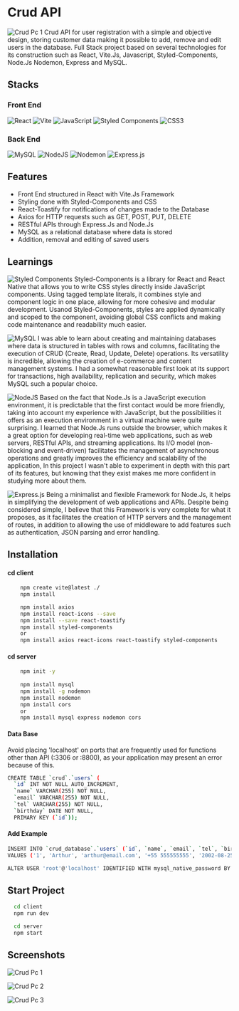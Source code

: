 # Crud API
![Crud Pc 1](https://github.com/user-attachments/assets/139db758-63c9-4e89-991a-0ca98562339e)
Crud API for user registration with a simple and objective design, storing customer data making it possible to add, remove and edit users in the database. Full Stack project based on several technologies for its construction such as React, Vite.Js, Javascript, Styled-Components, Node.Js Nodemon, Express and MySQL.


## Stacks
### Front End
![React](https://img.shields.io/badge/React-000000?style=for-the-badge&logo=react) ![Vite](https://img.shields.io/badge/vite-%23646CFF.svg?style=for-the-badge&logo=vite&logoColor=white) ![JavaScript](https://img.shields.io/badge/javascript-%23323330.svg?style=for-the-badge&logo=javascript&logoColor=%23F7DF1E) ![Styled Components](https://img.shields.io/badge/styled--components-DB7093?style=for-the-badge&logo=styled-components&logoColor=white) ![CSS3](https://img.shields.io/badge/css3-%231572B6.svg?style=for-the-badge&logo=css3&logoColor=white) 
### Back End
![MySQL](https://img.shields.io/badge/mysql-4479A1.svg?style=for-the-badge&logo=mysql&logoColor=white) ![NodeJS](https://img.shields.io/badge/node.js-6DA55F?style=for-the-badge&logo=node.js&logoColor=white) ![Nodemon](https://img.shields.io/badge/NODEMON-%23323330.svg?style=for-the-badge&logo=nodemon&logoColor=%BBDEAD) ![Express.js](https://img.shields.io/badge/express.js-%23404d59.svg?style=for-the-badge&logo=express&logoColor=%2361DAFB)


## Features
- Front End structured in React with Vite.Js Framework
- Styling done with Styled-Components and CSS 
- React-Toastify for notifications of changes made to the Database
- Axios for HTTP requests such as GET, POST, PUT, DELETE
- RESTful APIs through Express.Js and Node.Js
- MySQL as a relational database where data is stored
- Addition, removal and editing of saved users


## Learnings
![Styled Components](https://img.shields.io/badge/styled--components-DB7093?style=for-the-badge&logo=styled-components&logoColor=white) Styled-Components is a library for React and React Native that allows you to write CSS styles directly inside JavaScript components. Using tagged template literals, it combines style and component logic in one place, allowing for more cohesive and modular development. Usanod Styled-Components, styles are applied dynamically and scoped to the component, avoiding global CSS conflicts and making code maintenance and readability much easier.

![MySQL](https://img.shields.io/badge/mysql-4479A1.svg?style=for-the-badge&logo=mysql&logoColor=white) I was able to learn about creating and maintaining databases where data is structured in tables with rows and columns, facilitating the execution of CRUD (Create, Read, Update, Delete) operations. Its versatility is incredible, allowing the creation of e-commerce and content management systems. I had a somewhat reasonable first look at its support for transactions, high availability, replication and security, which makes MySQL such a popular choice.

![NodeJS](https://img.shields.io/badge/node.js-6DA55F?style=for-the-badge&logo=node.js&logoColor=white) Based on the fact that Node.Js is a JavaScript execution environment, it is predictable that the first contact would be more friendly, taking into account my experience with JavaScript, but the possibilities it offers as an execution environment in a virtual machine were quite surprising. I learned that Node.Js runs outside the browser, which makes it a great option for developing real-time web applications, such as web servers, RESTful APIs, and streaming applications. Its I/O model (non-blocking and event-driven) facilitates the management of asynchronous operations and greatly improves the efficiency and scalability of the application,
In this project I wasn't able to experiment in depth with this part of its features, but knowing that they exist makes me more confident in studying more about them.

![Express.js](https://img.shields.io/badge/express.js-%23404d59.svg?style=for-the-badge&logo=express&logoColor=%2361DAFB) Being a minimalist and flexible Framework for Node.Js, it helps in simplifying the development of web applications and APIs. Despite being considered simple, I believe that this Framework is very complete for what it proposes, as it facilitates the creation of HTTP servers and the management of routes, in addition to allowing the use of middleware to add features such as authentication, JSON parsing and error handling.

## Installation
#### cd client
```bash
    npm create vite@latest ./
    npm install

    npm install axios
    npm install react-icons --save
    npm install --save react-toastify
    npm install styled-components
    or 
    npm install axios react-icons react-toastify styled-components
```
#### cd server
```bash
    npm init -y
    
    npm install mysql
    npm install -g nodemon
    npm install nodemon
    npm install cors
    or 
    npm install mysql express nodemon cors
```
#### Data Base
Avoid placing 'localhost' on ports that are frequently used for functions other than API (:3306 or :8800), as your application may present an error because of this.
```bash
CREATE TABLE `crud`.`users` (
  `id` INT NOT NULL AUTO_INCREMENT,
  `name` VARCHAR(255) NOT NULL,
  `email` VARCHAR(255) NOT NULL,
  `tel` VARCHAR(255) NOT NULL,
  `birthday` DATE NOT NULL,
  PRIMARY KEY (`id`));
```
#### Add Example
```bash
INSERT INTO `crud_database`.`users` (`id`, `name`, `email`, `tel`, `birthday`) 
VALUES ('1', 'Arthur', 'arthur@email.com', '+55 555555555', '2002-08-25');
```
```bash
ALTER USER 'root'@'localhost' IDENTIFIED WITH mysql_native_password BY '********';
```

## Start Project
```bash
  cd client
  npm run dev

  cd server
  npm start
```


## Screenshots
![Crud Pc 1](https://github.com/user-attachments/assets/139db758-63c9-4e89-991a-0ca98562339e)

![Crud Pc 2](https://github.com/user-attachments/assets/2c290a70-1195-4e5f-a54c-605ffd2a027b)

![Crud Pc 3](https://github.com/user-attachments/assets/e7aace9a-f221-4997-a6d7-d7f7e5909877)